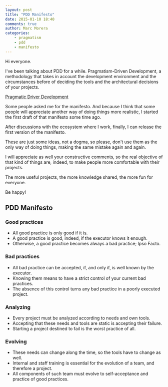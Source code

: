 ```yaml
---
layout: post
title: "PDD Manifesto"
date: 2015-01-10 18:40
comments: true
author: Marc Morera
categories:
    - pragmatism
    - pdd
    - manifesto
---
```

Hi everyone.

I've been talking about PDD for a while. Pragmatism-Driven Development, a
methodology that takes in account the development environment and the
circumstances before of deciding the tools and the architectural decisions of
your projects.

[Pragmatic Driver Development](http://mmoreram.com/blog/2014/10/26/pdd-pragmatic-driven-development-english/)

Some people asked me for the manifesto. And because I think that some people
will appreciate another way of doing things more realistic, I started the first
draft of that manifesto some time ago.

After discussions with the ecosystem where I work, finally, I can release the
first version of the manifesto.

These are just some ideas, not a dogma, so please, don't use them as the only
way of doing things, making the same mistake again and again.

I will appreciate as well your constructive comments, so the real objective of
that kind of things are, indeed, to make people more comfortable with their
projects.

The more useful projects, the more knowledge shared, the more fun for everyone.

Be happy!

## PDD Manifesto

### Good practices

* All good practice is only good if it is.
* A good practice is good, indeed, if the executor knows it enough.
* Otherwise, a good practice becomes always a bad practice; Ipso Facto.

### Bad practices

* All bad practice can be accepted, if, and only if, is well known by the executor.
* Knowing them means to have a strict control of your current bad practices.
* The absence of this control turns any bad practice in a poorly executed project.

### Analyzing

* Every project must be analyzed according to needs and own tools.
* Accepting that these needs and tools are static is accepting their failure.
* Starting a project destined to fail is the worst practice of all.

### Evolving

* These needs can change along the time, so the tools have to change as well.
* Internal and staff training is essential for the evolution of a team, and therefore a project.
* All components of such team must evolve to self-acceptance and practice of good practices.